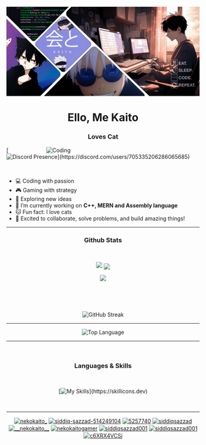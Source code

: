 [<img align="center" width="auto" src="/nekokaito_github_cover-min.png">](#)
<h1 align="center">Ello, Me <b>Kaito</b></h1>
<h3 align="center">Loves Cat</h3>
<img align="right" alt="Coding" width="400" src="https://media.giphy.com/media/v1.Y2lkPTc5MGI3NjExbzI1aThra2phc3oydGh3bWE1Z2xpYzh4bHI2djJjbHM2NWdmMHBtbSZlcD12MV9pbnRlcm5hbF9naWZfYnlfaWQmY3Q9cw/8fBuzTdpZyB4NDIXoZ/giphy.gif">

 [![Discord Presence](https://lanyard.kyrie25.me/api/705335206286065685?bg=282a36&imgStyle=circle&animatioanDuration=4s&waveColor=6272a4&waveSpotifyColor=1db954&hideDiscrim=true&borderRadius=30px&hideBadges=true&idleMessage=Probably%20doing%20something%20else...)](https://discord.com/users/705335206286065685)

<br>

- 💻 Coding with passion
- 🎮 Gaming with strategy
- 🚀 Exploring new ideas
- 🔭 I’m currently working on <b>C++, MERN and Assembly language</b>
- 🐱 Fun fact: I love cats
- 🌟 Excited to collaborate, solve problems, and build amazing things!


<hr />
<h3 align="center">Github Stats</h3>
<br>

 <p align="center"> 
<a align="center"><img width="400" height="auto" src="https://github-readme-stats.vercel.app/api?username=nekokaito&show_icons=true&theme=tokyonight&border_radius=15" /></a>
  <img align="center" width="350" src="https://github-readme-stats.anuraghazra1.vercel.app/api/top-langs/?username=nekokaito&layout=compact&theme=tokyonight&border_radius=15" />
 </p>
<p align="center">
<a align="center"><img width="auto" src="http://github-profile-summary-cards.vercel.app/api/cards/profile-details?username=nekokaito&theme=tokyonight&border_radius=25" /></a>
</p>

<br>

&nbsp;

<div align="center">
  <picture>
    <source
      media="(prefers-color-scheme: dark)"
      srcset="https://streak-stats.demolab.com/?user=nekokaito&theme=tokyonight&hide_border=true"
    />
    <img
      alt="GitHub Streak"
      src="https://streak-stats.demolab.com/?user=nekokaito&theme=graywhite&hide_border=true&background=e6e7ed"
    />
  </picture>
  <br />
  <hr />
  <picture>
    <source
      media="(prefers-color-scheme: dark)"
      srcset="https://github-readme-stats.vercel.app/api/top-langs?username=nekokaito&theme=tokyonight&hide_border=true"
    />
    <img
      alt="Top Language"
      src="https://github-readme-stats.vercel.app/api/top-langs?username=nekokaito&theme=graywhite&hide_border=true&bg_color=e6e7ed"
    />
  </picture>
</div>
<hr />
&nbsp;
<h3 align="center">Languages & Skills</h3>
<br>
<div align="center">
 
 [![My Skills](https://skillicons.dev/icons?i=c,cpp,java,js,tailwind,react,vite,nodejs,express,firebase,mongodb,)](https://skillicons.dev)

 
</div>


<br>
<hr />

<p align="center">
<a href="https://twitter.com/nekokaito_" target="blank"><img align="center" src="https://raw.githubusercontent.com/rahuldkjain/github-profile-readme-generator/master/src/images/icons/Social/twitter.svg" alt="nekokaito_" height="30" width="40" /></a>
<a href="https://www.linkedin.com/in/siddiqsazzad/" target="blank"><img align="center" src="https://raw.githubusercontent.com/rahuldkjain/github-profile-readme-generator/master/src/images/icons/Social/linked-in-alt.svg" alt="siddiq-sazzad-514249104" height="30" width="40" /></a>
<a href="https://stackoverflow.com/users/5257740" target="blank"><img align="center" src="https://raw.githubusercontent.com/rahuldkjain/github-profile-readme-generator/master/src/images/icons/Social/stack-overflow.svg" alt="5257740" height="30" width="40" /></a>
<a href="https://fb.com/siddiqsazzad" target="blank"><img align="center" src="https://raw.githubusercontent.com/rahuldkjain/github-profile-readme-generator/master/src/images/icons/Social/facebook.svg" alt="siddiqsazzad" height="30" width="40" /></a>
<a href="https://instagram.com/__nekokaito__" target="blank"><img align="center" src="https://raw.githubusercontent.com/rahuldkjain/github-profile-readme-generator/master/src/images/icons/Social/instagram.svg" alt="__nekokaito__" height="30" width="40" /></a>
<a href="https://www.youtube.com/c/nekokaitogamer" target="blank"><img align="center" src="https://raw.githubusercontent.com/rahuldkjain/github-profile-readme-generator/master/src/images/icons/Social/youtube.svg" alt="nekokaitogamer" height="30" width="40" /></a>
<a href="https://www.hackerrank.com/siddiqsazzad001" target="blank"><img align="center" src="https://raw.githubusercontent.com/rahuldkjain/github-profile-readme-generator/master/src/images/icons/Social/hackerrank.svg" alt="siddiqsazzad001" height="30" width="40" /></a>
<a href="https://codeforces.com/profile/siddiqsazzad001" target="blank"><img align="center" src="https://raw.githubusercontent.com/rahuldkjain/github-profile-readme-generator/master/src/images/icons/Social/codeforces.svg" alt="siddiqsazzad001" height="30" width="40" /></a>
<a href="https://discord.gg/c6XRX4VCSj" target="blank"><img align="center" src="https://raw.githubusercontent.com/rahuldkjain/github-profile-readme-generator/master/src/images/icons/Social/discord.svg" alt="c6XRX4VCSj" height="30" width="40" /></a>
</p>
